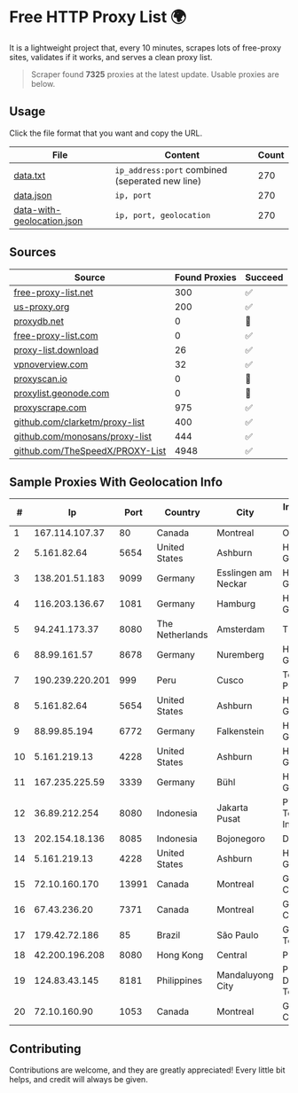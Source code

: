 
# Free HTTP Proxy List 🌍

It is a lightweight project that, every 10 minutes, scrapes lots of free-proxy sites, validates if it works, and serves a clean proxy list.


> Scraper found **7325** proxies at the latest update. Usable proxies are below.

## Usage

Click the file format that you want and copy the URL.


|File|Content|Count|
|----|-------|-----|
|[data.txt](https://raw.githubusercontent.com/themiralay/Proxy-List-World/master/data.txt)|`ip_address:port` combined (seperated new line)|270|
|[data.json](https://raw.githubusercontent.com/themiralay/Proxy-List-World/master/data.json)|`ip, port`|270|
|[data-with-geolocation.json](https://raw.githubusercontent.com/themiralay/Proxy-List-World/master/data-with-geolocation.json)|`ip, port, geolocation`|270|

## Sources

|Source|Found Proxies|Succeed|
|------|-------------|-------|
|[free-proxy-list.net](https://free-proxy-list.net)|300|✅|
|[us-proxy.org](https://www.us-proxy.org)|200|✅|
|[proxydb.net](http://proxydb.net)|0|🚫|
|[free-proxy-list.com](https://free-proxy-list.com/?page=&port=&type%5B%5D=http&type%5B%5D=https&up_time=0&search=Search)|0|✅|
|[proxy-list.download](https://www.proxy-list.download/HTTP)|26|✅|
|[vpnoverview.com](https://vpnoverview.com/privacy/anonymous-browsing/free-proxy-servers)|32|✅|
|[proxyscan.io](https://www.proxyscan.io)|0|🚫|
|[proxylist.geonode.com](https://proxylist.geonode.com/api/proxy-list?limit=300&page=1&sort_by=lastChecked&sort_type=desc&protocols=http,https)|0|🚫|
|[proxyscrape.com](https://api.proxyscrape.com/v2/?request=displayproxies&protocol=http&timeout=10000&country=all&ssl=all&anonymity=all)|975|✅|
|[github.com/clarketm/proxy-list](https://raw.githubusercontent.com/clarketm/proxy-list/master/proxy-list-raw.txt)|400|✅|
|[github.com/monosans/proxy-list](https://raw.githubusercontent.com/monosans/proxy-list/main/proxies/http.txt)|444|✅|
|[github.com/TheSpeedX/PROXY-List](https://raw.githubusercontent.com/TheSpeedX/PROXY-List/master/http.txt)|4948|✅|


## Sample Proxies With Geolocation Info

|#|Ip|Port|Country|City|Internet Service Provider|
|-|--|----|-------|----|-------------------------|
|1|167.114.107.37|80|Canada|Montreal|OVH SAS|
|2|5.161.82.64|5654|United States|Ashburn|Hetzner Online GmbH|
|3|138.201.51.183|9099|Germany|Esslingen am Neckar|Hetzner Online GmbH|
|4|116.203.136.67|1081|Germany|Hamburg|Hetzner Online GmbH|
|5|94.241.173.37|8080|The Netherlands|Amsterdam|TimeWeb Ltd.|
|6|88.99.161.57|8678|Germany|Nuremberg|Hetzner Online GmbH|
|7|190.239.220.201|999|Peru|Cusco|Telefonica del Peru S.A.A.|
|8|5.161.82.64|5654|United States|Ashburn|Hetzner Online GmbH|
|9|88.99.85.194|6772|Germany|Falkenstein|Hetzner Online GmbH|
|10|5.161.219.13|4228|United States|Ashburn|Hetzner Online GmbH|
|11|167.235.225.59|3339|Germany|Bühl|Hetzner Online GmbH|
|12|36.89.212.254|8080|Indonesia|Jakarta Pusat|PT. Telekomunikasi Indonesia|
|13|202.154.18.136|8085|Indonesia|Bojonegoro|DIGITNET|
|14|5.161.219.13|4228|United States|Ashburn|Hetzner Online GmbH|
|15|72.10.160.170|13991|Canada|Montreal|GloboTech Communications|
|16|67.43.236.20|7371|Canada|Montreal|GloboTech Communications|
|17|179.42.72.186|85|Brazil|São Paulo|Giga Sul Telecom|
|18|42.200.196.208|8080|Hong Kong|Central|PCCW IMSBiz|
|19|124.83.43.145|8181|Philippines|Mandaluyong City|Philippine Long Distance Telephone Co.|
|20|72.10.160.90|1053|Canada|Montreal|GloboTech Communications|



## Contributing

Contributions are welcome, and they are greatly appreciated! Every
little bit helps, and credit will always be given.


